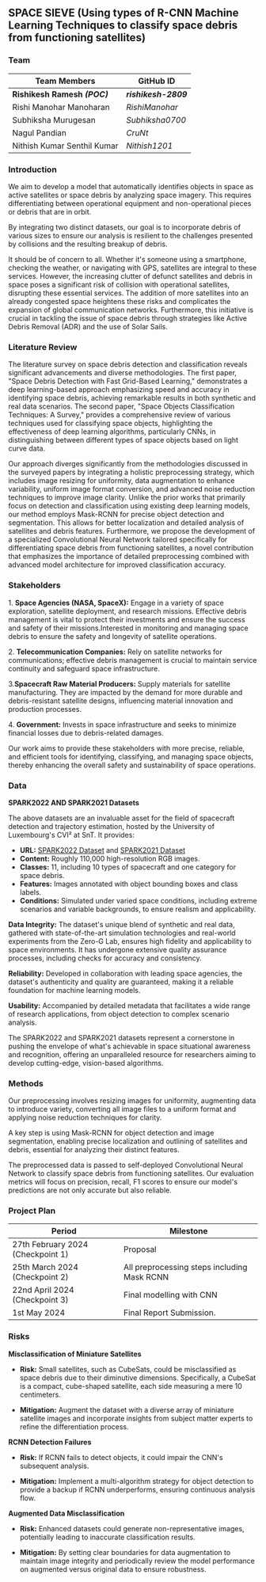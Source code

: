 ## **SPACE SIEVE** (Using types of R-CNN Machine Learning Techniques to classify space debris from functioning satellites)


### **Team**

| Team Members                   | GitHub ID            |
|--------------------------------|----------------------|
| **Rishikesh Ramesh *(POC)***   | ***rishikesh-2809*** |
| Rishi Manohar Manoharan        | *RishiManohar*       |
| Subhiksha Murugesan            | *Subhiksha0700*      |
| Nagul Pandian                  | *CruNt*              |
| Nithish Kumar Senthil Kumar    | *Nithish1201*        |

### **Introduction**

We aim to develop a model that automatically identifies objects in space as active satellites or space debris by analyzing space imagery. This requires differentiating between operational equipment and non-operational pieces or debris that are in orbit.

By integrating two distinct datasets, our goal is to incorporate debris of various sizes to ensure our analysis is resilient to the challenges presented by collisions and the resulting breakup of debris.

It should be of concern to all. Whether it's someone using a smartphone, checking the weather, or navigating with GPS, satellites are integral to these services. However, the increasing clutter of defunct satellites and debris in space poses a significant risk of collision with operational satellites, disrupting these essential services. The addition of more satellites into an already congested space heightens these risks and complicates the expansion of global communication networks. Furthermore, this initiative is crucial in tackling the issue of space debris through strategies like Active Debris Removal (ADR) and the use of Solar Sails.

### **Literature Review**

The literature survey on space debris detection and classification reveals significant advancements and diverse methodologies. The first paper, "Space Debris Detection with Fast Grid-Based Learning," demonstrates a deep learning-based approach emphasizing speed and accuracy in identifying space debris, achieving remarkable results in both synthetic and real data scenarios. The second paper, "Space Objects Classification Techniques: A Survey," provides a comprehensive review of various techniques used for classifying space objects, highlighting the effectiveness of deep learning algorithms, particularly CNNs, in distinguishing between different types of space objects based on light curve data.

Our approach diverges significantly from the methodologies discussed in the surveyed papers by integrating a holistic preprocessing strategy, which includes image resizing for uniformity, data augmentation to enhance variability, uniform image format conversion, and advanced noise reduction techniques to improve image clarity. Unlike the prior works that primarily focus on detection and classification using existing deep learning models, our method employs Mask-RCNN for precise object detection and segmentation. This allows for better localization and detailed analysis of satellites and debris features. Furthermore, we propose the development of a specialized Convolutional Neural Network tailored specifically for differentiating space debris from functioning satellites, a novel contribution that emphasizes the importance of detailed preprocessing combined with advanced model architecture for improved classification accuracy.


### Stakeholders
1.⁠ **⁠Space Agencies (NASA, SpaceX):** Engage in a variety of space exploration, satellite deployment, and research missions. Effective debris management is vital to protect their investments and ensure the success and safety of their missions.Interested in monitoring and managing space debris to ensure the safety and longevity of satellite operations.

2.⁠ **⁠Telecommunication Companies:** Rely on satellite networks for communications; effective debris management is crucial to maintain service continuity and safeguard space infrastructure.


3.**Spacecraft Raw Material Producers:** Supply materials for satellite manufacturing. They are impacted by the demand for more durable and debris-resistant satellite designs, influencing material innovation and production processes.

4.⁠ **⁠Government:** Invests in space infrastructure and seeks to minimize financial losses due to debris-related damages.

Our work aims to provide these stakeholders with more precise, reliable, and efficient tools for identifying, classifying, and managing space objects, thereby enhancing the overall safety and sustainability of space operations.


### **Data**

**SPARK2022 AND SPARK2021 Datasets**

The above datasets are an invaluable asset for the field of spacecraft detection and trajectory estimation, hosted by the University of Luxembourg's CVI² at SnT. It provides:

- **URL:** [SPARK2022 Dataset](https://cvi2.uni.lu/spark-2022-dataset) and [SPARK2021 Dataset](https://cvi2.uni.lu/spark-2021-dataset)
- **Content:** Roughly 110,000 high-resolution RGB images.
- **Classes:** 11, including 10 types of spacecraft and one category for space debris.
- **Features:** Images annotated with object bounding boxes and class labels.
- **Conditions:** Simulated under varied space conditions, including extreme scenarios and variable backgrounds, to ensure realism and applicability.

**Data Integrity:** The dataset's unique blend of synthetic and real data, gathered with state-of-the-art simulation technologies and real-world experiments from the Zero-G Lab, ensures high fidelity and applicability to space environments. It has undergone extensive quality assurance processes, including checks for accuracy and consistency.

**Reliability:** Developed in collaboration with leading space agencies, the dataset's authenticity and quality are guaranteed, making it a reliable foundation for machine learning models.

**Usability:** Accompanied by detailed metadata that facilitates a wide range of research applications, from object detection to complex scenario analysis.

The SPARK2022 and SPARK2021 datasets represent a cornerstone in pushing the envelope of what's achievable in space situational awareness and recognition, offering an unparalleled resource for researchers aiming to develop cutting-edge, vision-based algorithms.




### **Methods**

Our preprocessing involves resizing images for uniformity, augmenting data to introduce variety, converting all image files to a uniform format and applying noise reduction techniques for clarity. 

A key step is using Mask-RCNN for object detection and image segmentation, enabling precise localization and outlining of satellites and debris, essential for analyzing their distinct features.

The preprocessed data is passed to self-deployed Convolutional Neural Network to classify space debris from functioning satellites. Our evaluation metrics will focus on precision, recall, F1 scores to ensure our model's predictions are not only accurate but also reliable.

### **Project Plan**

| Period                                     | Milestone                                  |
|--------------------------------------------|--------------------------------------------|
| 27th February 2024 (Checkpoint 1)          | Proposal                                   |
| 25th March 2024 (Checkpoint 2)             | All preprocessing steps including Mask RCNN|
| 22nd April 2024 (Checkpoint 3)             | Final modelling with CNN                   |
| 1st May 2024                               | Final Report Submission.                   |



### **Risks**

**Misclassification of Miniature Satellites**

- **Risk:** Small satellites, such as CubeSats, could be misclassified as space debris due to their diminutive dimensions. Specifically, a CubeSat is a compact, cube-shaped satellite, each side measuring a mere 10 centimeters.

- **Mitigation:** Augment the dataset with a diverse array of miniature satellite images and incorporate insights from subject matter experts to refine the differentiation process.

**RCNN Detection Failures**

- **Risk:** If RCNN fails to detect objects, it could impair the CNN's subsequent analysis.

- **Mitigation:** Implement a multi-algorithm strategy for object detection to provide a backup if RCNN underperforms, ensuring continuous analysis flow.

**Augmented Data Misclassification**

- **Risk:** Enhanced datasets could generate non-representative images, potentially leading to inaccurate classification results.

- **Mitigation:** By setting clear boundaries for data augmentation to maintain image integrity and periodically review the model performance on augmented versus original data to ensure robustness.



